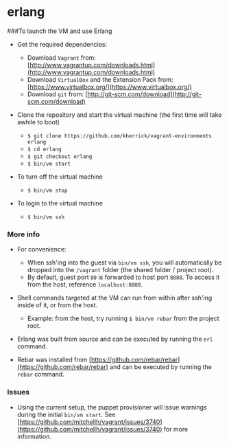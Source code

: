 erlang
======

###To launch the VM and use Erlang

* Get the required dependencies:
  * Download `Vagrant` from: [http://www.vagrantup.com/downloads.html](http://www.vagrantup.com/downloads.html)
  * Download `VirtualBox` and the Extension Pack from: [https://www.virtualbox.org/](https://www.virtualbox.org/)
  * Download `git` from: [http://git-scm.com/download](http://git-scm.com/download)

* Clone the repository and start the virtual machine (the first time will take awhile to boot)
  * `$ git clone https://github.com/kherrick/vagrant-environments erlang`
  * `$ cd erlang`
  * `$ git checkout erlang`
  * `$ bin/vm start`

* To turn off the virtual machine
  * `$ bin/vm stop`

* To login to the virtual machine
  * `$ bin/vm ssh`

### More info

* For convenience:
  * When ssh'ing into the guest via `bin/vm ssh`, you will automatically be dropped into the `/vagrant` folder (the shared folder / project root).
  * By default, guest port `80` is forwarded to host port `8888`. To access it from the host, reference `localhost:8888`.

* Shell commands targeted at the VM can run from within after ssh'ing inside of it, or from the host.
  * Example: from the host, try running `$ bin/vm rebar` from the project root.

* Erlang was built from source and can be executed by running the `erl` command.

* Rebar was installed from [https://github.com/rebar/rebar](https://github.com/rebar/rebar) and can be executed by running the `rebar` command.

### Issues

* Using the current setup, the puppet provisioner will issue warnings during the initial `bin/vm start`. See [https://github.com/mitchellh/vagrant/issues/3740](https://github.com/mitchellh/vagrant/issues/3740) for more information.
